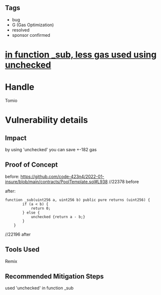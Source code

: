 ## Tags

- bug
- G (Gas Optimization)
- resolved
- sponsor confirmed

# [in function _sub, less gas used using unchecked](https://github.com/code-423n4/2022-01-insure-findings/issues/108) 

# Handle

Tomio


# Vulnerability details

## Impact
by using 'unchecked' you can save  +-182 gas

## Proof of Concept
before: https://github.com/code-423n4/2022-01-insure/blob/main/contracts/PoolTemplate.sol#L938
//22378 before

after:
```
function _sub(uint256 a, uint256 b) public pure returns (uint256) {
        if (a < b) {
            return 0;
        } else {
            unchecked {return a - b;}
        }
    }  
```
//22196 after


## Tools Used
Remix

## Recommended Mitigation Steps
used 'unchecked' in function _sub

